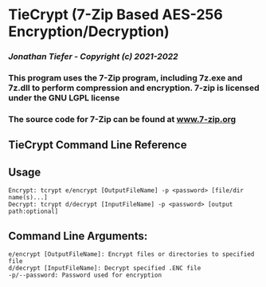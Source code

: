 # TieCrypt (7-Zip Based AES-256 Encryption/Decryption)
### <i>Jonathan Tiefer - Copyright (c) 2021-2022</i>

### This program uses the 7-Zip program, including 7z.exe and 7z.dll to perform compression and encryption.  7-zip is licensed under the GNU LGPL license
### The source code for 7-Zip can be found at www.7-zip.org
##
## TieCrypt Command Line Reference

## Usage
```
Encrypt: tcrypt e/encrypt [OutputFileName] -p <password> [file/dir name(s)...]
Decrypt: tcrypt d/decrypt [InputFileName] -p <password> [output path:optional]
```

## Command Line Arguments:
```
e/encrypt [OutputFileName]: Encrypt files or directories to specified file
d/decrypt [InputFileName]: Decrypt specified .ENC file
-p/--password: Password used for encryption
```